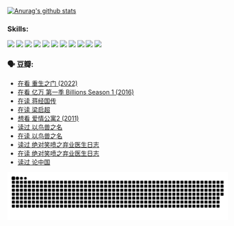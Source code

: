 
[![Anurag's github stats](https://github-readme-stats.vercel.app/api?username=w940853815)](https://github.com/anuraghazra/github-readme-stats)

### Skills:

<code><img height="32" src="https://cdn.jsdelivr.net/npm/simple-icons@v5/icons/python.svg"></code>
<code><img height="32" src="https://cdn.jsdelivr.net/npm/simple-icons@v5/icons/javascript.svg"></code>
<code><img height="32" src="https://cdn.jsdelivr.net/npm/simple-icons@v5/icons/django.svg"></code>
<code><img height="32" src="https://cdn.jsdelivr.net/npm/simple-icons@v5/icons/flask.svg"></code>
<code><img height="32" src="https://cdn.jsdelivr.net/npm/simple-icons@v5/icons/vuetify.svg"></code>
<code><img height="32" src="https://cdn.jsdelivr.net/npm/simple-icons@v5/icons/git.svg"></code>
<code><img height="32" src="https://cdn.jsdelivr.net/npm/simple-icons@v5/icons/docker.svg"></code>
<code><img height="32" src="https://cdn.jsdelivr.net/npm/simple-icons@v5/icons/postgresql.svg"></code>
<code><img height="32" src="https://cdn.jsdelivr.net/npm/simple-icons@v5/icons/elasticsearch.svg"></code>
<code><img height="32" src="https://cdn.jsdelivr.net/npm/simple-icons@v5/icons/macos.svg"></code>
<code><img height="32" src="https://cdn.jsdelivr.net/npm/simple-icons@v5/icons/linux.svg"></code>

### 🗣 豆瓣:

<!-- DOUBAN-ACTIVITIES:START -->
- [在看 重生之门‎ (2022)](https://www.douban.com/people/136069238/status/3882598762/?_i=54064718)
- [在看 亿万 第一季 Billions Season 1‎ (2016)](https://www.douban.com/people/136069238/status/3878098700/?_i=54064718)
- [在读 蒋经国传](https://www.douban.com/people/136069238/status/3877458956/?_i=54064718)
- [在读 梁启超](https://www.douban.com/people/136069238/status/3876806133/?_i=54064718)
- [想看 爱情公寓2‎ (2011)](https://www.douban.com/people/136069238/status/3876682115/?_i=54064718)
- [读过 以鸟兽之名](https://www.douban.com/people/136069238/status/3876369302/?_i=54064718)
- [在读 以鸟兽之名](https://www.douban.com/people/136069238/status/3869094471/?_i=54064718)
- [读过 绝对笑喷之弃业医生日志](https://www.douban.com/people/136069238/status/3869093225/?_i=54064718)
- [在读 绝对笑喷之弃业医生日志](https://www.douban.com/people/136069238/status/3862106751/?_i=54064718)
- [读过 论中国](https://www.douban.com/people/136069238/status/3862105795/?_i=54064718)
<!-- DOUBAN-ACTIVITIES:END -->


![Snake animation](https://raw.githubusercontent.com/w940853815/w940853815/output/github-contribution-grid-snake.svg)

<!--
**w940853815/w940853815** is a ✨ _special_ ✨ repository because its `README.md` (this file) appears on your GitHub profile.

Here are some ideas to get you started:

- 🔭 I’m currently working on ...
- 🌱 I’m currently learning ...
- 👯 I’m looking to collaborate on ...
- 🤔 I’m looking for help with ...
- 💬 Ask me about ...
- 📫 How to reach me: ...
- 😄 Pronouns: ...
- ⚡ Fun fact: ...
-->
